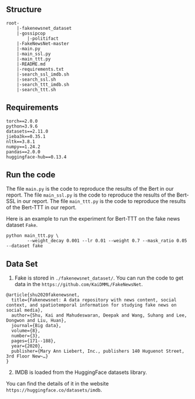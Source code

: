 
## Structure
```
root-
    |-fakenewsnet_dataset
	|-gossipcop
        |-politifact
    |-FakeNewsNet-master
    |-main.py
    |-main_ssl.py
    |-main_ttt.py
    |-README.md
    |-requirements.txt
    |-search_ssl_imdb.sh
    |-search_ssl.sh
    |-search_ttt_imdb.sh
	|-search_ttt.sh	
```


## Requirements

```
torch==2.0.0
python=3.9.6
datasets==2.11.0
jieba3k==0.35.1
nltk==3.8.1
numpy==1.24.2
pandas==2.0.0
huggingface-hub==0.13.4
```

## Run the code
The file `main.py` is the code to reproduce the results of the Bert in our report. The file `main_ssl.py` is the code to reproduce the results of the Bert-SSL in our report. The file `main_ttt.py` is the code to reproduce the results of the Bert-TTT in our report.

Here is an example to run the experiment for Bert-TTT on the fake news dataset `Fake`.
```
python main_ttt.py \
        --weight_decay 0.001 --lr 0.01 --weight 0.7 --mask_ratio 0.05 --dataset fake
```


## Data Set
1. Fake is stored in `./fakenewsnet_dataset/`. 
You can run the code to get data in the `https://github.com/KaiDMML/FakeNewsNet`. 

```
@article{shu2020fakenewsnet,
  title={Fakenewsnet: A data repository with news content, social context, and spatiotemporal information for studying fake news on social media},
  author={Shu, Kai and Mahudeswaran, Deepak and Wang, Suhang and Lee, Dongwon and Liu, Huan},
  journal={Big data},
  volume={8},
  number={3},
  pages={171--188},
  year={2020},
  publisher={Mary Ann Liebert, Inc., publishers 140 Huguenot Street, 3rd Floor New~…}
}
```
2. IMDB is loaded from the HuggingFace datasets library.

You can find the details of it in the website `https://huggingface.co/datasets/imdb`.
